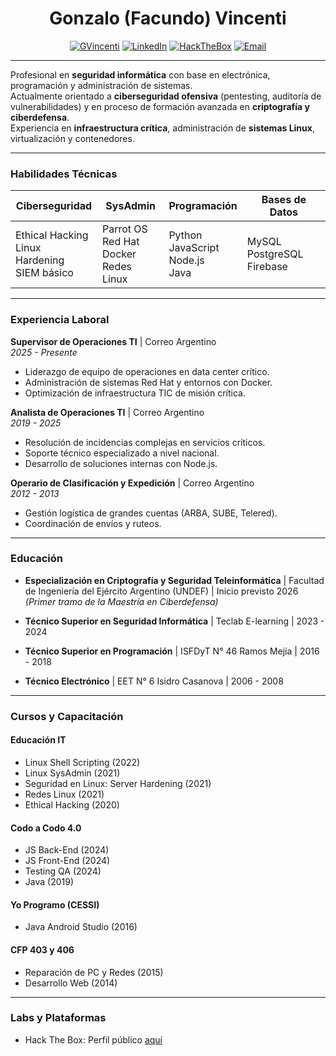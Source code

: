 <div align="center">
   
# **Gonzalo (Facundo) Vincenti**

[![GVincenti](https://img.shields.io/badge/GitHub-%2318171F.svg?style=for-the-badge&logo=github&logoColor=white)](https://github.com/gvincenti)
[![LinkedIn](https://img.shields.io/badge/LinkedIn-%230077B5.svg?style=for-the-badge&logo=linkedin&logoColor=white)](https://www.linkedin.com/in/gonzalo-vincenti-3b78882b6)
[![HackTheBox](https://img.shields.io/badge/Hack%20The%20Box-9FEF00?style=for-the-badge&logo=hackthebox&logoColor=white)](https://app.hackthebox.com/profile/767761)
[![Email](https://img.shields.io/badge/Email-gvincenti%40zohomail.com-blue?style=for-the-badge&logo=gmail&logoColor=white)](mailto:gvincenti@zohomail.com)

</div>

---

Profesional en **seguridad informática** con base en electrónica, programación y administración de sistemas.  
Actualmente orientado a **ciberseguridad ofensiva** (pentesting, auditoría de vulnerabilidades) y en proceso de formación avanzada en **criptografía y ciberdefensa**.  
Experiencia en **infraestructura crítica**, administración de **sistemas Linux**, virtualización y contenedores.

---

### **Habilidades Técnicas**

| **Ciberseguridad** | **SysAdmin** | **Programación** | **Bases de Datos** |
|--------------------|--------------|------------------|---------------------|
| Ethical Hacking <br/> Linux Hardening <br/> SIEM básico | Parrot OS <br/> Red Hat <br/> Docker <br/> Redes Linux | Python <br/> JavaScript <br/> Node.js <br/> Java | MySQL <br/> PostgreSQL <br/> Firebase |


---

### **Experiencia Laboral**

**Supervisor de Operaciones TI** | Correo Argentino  
*2025 - Presente*  
- Liderazgo de equipo de operaciones en data center crítico.  
- Administración de sistemas Red Hat y entornos con Docker.  
- Optimización de infraestructura TIC de misión crítica.  

**Analista de Operaciones TI** | Correo Argentino  
*2019 - 2025*  
- Resolución de incidencias complejas en servicios críticos.  
- Soporte técnico especializado a nivel nacional.  
- Desarrollo de soluciones internas con Node.js.  

**Operario de Clasificación y Expedición** | Correo Argentino  
*2012 - 2013*  
- Gestión logística de grandes cuentas (ARBA, SUBE, Telered).  
- Coordinación de envíos y ruteos.  

---

### **Educación**

- **Especialización en Criptografía y Seguridad Teleinformática** | Facultad de Ingeniería del Ejército Argentino (UNDEF) | Inicio previsto 2026  
  *(Primer tramo de la Maestría en Ciberdefensa)*  

- **Técnico Superior en Seguridad Informática** | Teclab E-learning | 2023 - 2024  
- **Técnico Superior en Programación** | ISFDyT N° 46 Ramos Mejía | 2016 - 2018  
- **Técnico Electrónico** | EET N° 6 Isidro Casanova | 2006 - 2008  

---

### **Cursos y Capacitación**

#### **Educación IT**  
- Linux Shell Scripting (2022)  
- Linux SysAdmin (2021)  
- Seguridad en Linux: Server Hardening (2021)  
- Redes Linux (2021)  
- Ethical Hacking (2020)  

#### **Codo a Codo 4.0**  
- JS Back-End (2024)  
- JS Front-End (2024)  
- Testing QA (2024)  
- Java (2019)  

#### **Yo Programo (CESSI)**  
- Java Android Studio (2016)  

#### **CFP 403 y 406**  
- Reparación de PC y Redes (2015)  
- Desarrollo Web (2014)  

---

### **Labs y Plataformas**

- Hack The Box: Perfil público [aquí](https://app.hackthebox.com/profile/767761)
